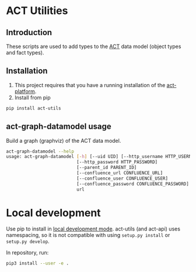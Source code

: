 # ACT Utilities

## Introduction

These scripts are used to add types to the [ACT](https://github.com/mnemonic-no/act-platform) data model (object types and fact types).

## Installation
1. This project requires that you have a running installation of the [act-platform](https://github.com/mnemonic-no/act-platform).
2. Install from pip
```bash
pip install act-utils
```

## act-graph-datamodel usage

Build a graph (graphviz) of the ACT data model.
```bash
act-graph-datamodel --help
usage: act-graph-datamodel [-h] [--uid UID] [--http_username HTTP_USERNAME]
                           [--http_password HTTP_PASSWORD]
                           [--parent_id PARENT_ID]
                           [--confluence_url CONFLUENCE_URL]
                           [--confluence_user CONFLUENCE_USER]
                           [--confluence_password CONFLUENCE_PASSWORD]
                           url
```

# Local development

Use pip to install in [local development mode](https://pip.pypa.io/en/stable/reference/pip_install/#editable-installs). act-utils (and act-api) uses namespacing, so it is not compatible with using `setup.py install` or `setup.py develop`.

In repository, run:

```bash
pip3 install --user -e .
```
